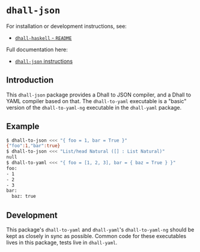 # `dhall-json`

For installation or development instructions, see:

* [`dhall-haskell` - `README`](https://github.com/dhall-lang/dhall-haskell/blob/master/README.md)

Full documentation here:

* [`dhall-json` instructions](https://hackage.haskell.org/package/dhall-json/docs/Dhall-JSON.html)

## Introduction

This `dhall-json` package provides a Dhall to JSON compiler, and a Dhall to YAML
compiler based on that. The `dhall-to-yaml` executable is a "basic" version of
the `dhall-to-yaml-ng` executable in the `dhall-yaml` package.

## Example

```bash
$ dhall-to-json <<< "{ foo = 1, bar = True }"
{"foo":1,"bar":true}
$ dhall-to-json <<< "List/head Natural ([] : List Natural)"
null
$ dhall-to-yaml <<< "{ foo = [1, 2, 3], bar = { baz = True } }"
foo:
- 1
- 2
- 3
bar:
  baz: true
```

## Development

This package's `dhall-to-yaml` and `dhall-yaml`'s `dhall-to-yaml-ng` should be
kept as closely in sync as possible. Common code for these executables lives
in this package, tests live in `dhall-yaml`.
